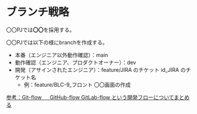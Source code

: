# ブランチ戦略

〇〇PJでは**〇〇**を採用する。

〇〇PJでは以下の様にbranchを作成する。

- 本番（エンジニア以外動作確認）：main
- 動作確認（エンジニア、プロダクトオーナー）：dev
- 開発（アサインされたエンジニア）：feature/JIRA のチケット id_JIRA のチケット名
  - 例：feature/BLC-9\_フロント 〇〇画面の作成

[参考：Git-flow 　 GitHub-flow GitLab-flow という開発フローについてまとめる](https://qiita.com/pandama09396862/items/9f013fa7b60f4d12d1d8)